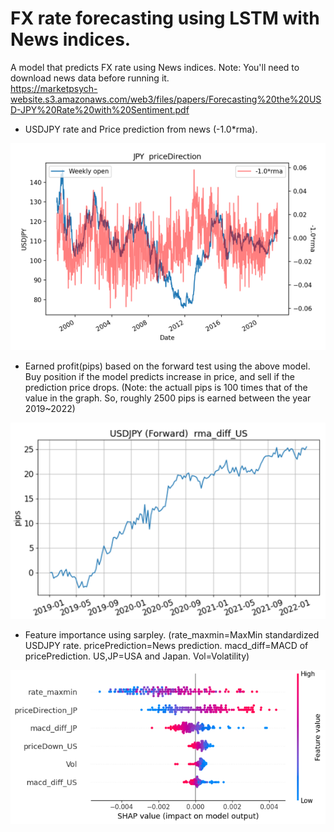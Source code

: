 # FX rate forecasting using LSTM with News indices.
A model that predicts FX rate using News indices.  Note: You'll need to download news data before running it.  
https://marketpsych-website.s3.amazonaws.com/web3/files/papers/Forecasting%20the%20USD-JPY%20Rate%20with%20Sentiment.pdf

* USDJPY rate and Price prediction from news (-1.0*rma).

![image1](https://github.com/knkasa/LSTM_forecast/blob/main/USDJPY%20priceDirection(JPY).png)

* Earned profit(pips) based on the forward test using the above model.  Buy position if the model predicts increase in price, and sell if the prediction price drops.  (Note: the actuall pips is 100 times that of the value in the graph.  So, roughly 2500 pips is earned between the year 2019~2022)

![image2](https://github.com/knkasa/LSTM_forecast/blob/main/Earned%20profit%20from%20forward%20test.png)

* Feature importance using sarpley. (rate_maxmin=MaxMin standardized USDJPY rate.  pricePrediction=News prediction.  macd_diff=MACD of pricePrediction.  US,JP=USA and Japan. Vol=Volatility)

![image3](https://github.com/knkasa/LSTM_forecast/blob/main/Variable%20importance2.png)
